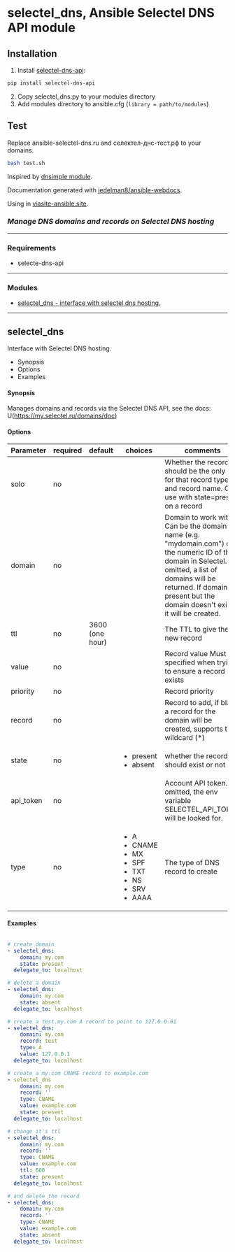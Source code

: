 # selectel_dns, Ansible Selectel DNS API module

## Installation
1. Install [selectel-dns-api](https://github.com/viasite/selectel-dns-api):
``` bash
pip install selectel-dns-api
```
2. Copy selectel_dns.py to your modules directory
3. Add modules directory to ansible.cfg (`library = path/to/modules`)

## Test
Replace ansible-selectel-dns.ru and селектел-днс-тест.рф to your domains.

``` bash
bash test.sh
```

Inspired by [dnsimple module](http://docs.ansible.com/ansible/latest/dnsimple_module.html).

Documentation generated with [jedelman8/ansible-webdocs](https://github.com/jedelman8/ansible-webdocs).

Using in [viasite-ansible.site](https://github.com/viasite-ansible/ansible-role-site).


### *Manage DNS domains and records on Selectel DNS hosting*

---
### Requirements
* selecte-dns-api

---
### Modules

  * [selectel_dns - interface with selectel dns hosting.](#selectel_dns)

---

## selectel_dns
Interface with Selectel DNS hosting.

  * Synopsis
  * Options
  * Examples

#### Synopsis
 Manages domains and records via the Selectel DNS API, see the docs: U(https://my.selectel.ru/domains/doc)

#### Options

| Parameter     | required    | default  | choices    | comments |
| ------------- |-------------| ---------|----------- |--------- |
| solo  |   no  |  | |  Whether the record should be the only one for that record type and record name. Only use with state=present on a record  |
| domain  |   no  |  | |  Domain to work with. Can be the domain name (e.g. "mydomain.com") or the numeric ID of the domain in Selectel. If omitted, a list of domains will be returned.  If domain is present but the domain doesn't exist, it will be created.  |
| ttl  |   no  |  3600 (one hour)  | |  The TTL to give the new record  |
| value  |   no  |  | |  Record value  Must be specified when trying to ensure a record exists  |
| priority  |   no  |  | |  Record priority  |
| record  |   no  |  | |  Record to add, if blank a record for the domain will be created, supports the wildcard (*)  |
| state  |   no  |  | <ul> <li>present</li>  <li>absent</li> </ul> |  whether the record should exist or not  |
| api_token  |   no  |  | |  Account API token. If omitted, the env variable SELECTEL_API_TOKEN will be looked for.  |
| type  |   no  |  | <ul> <li>A</li>  <li>CNAME</li>  <li>MX</li>  <li>SPF</li>  <li>TXT</li>  <li>NS</li>  <li>SRV</li>  <li>AAAA</li> </ul> |  The type of DNS record to create  |


 
#### Examples

``` yaml

# create domain
- selectel_dns:
    domain: my.com
    state: present
  delegate_to: localhost

# delete a domain
- selectel_dns:
    domain: my.com
    state: absent
  delegate_to: localhost

# create a test.my.com A record to point to 127.0.0.01
- selectel_dns:
    domain: my.com
    record: test
    type: A
    value: 127.0.0.1
  delegate_to: localhost

# create a my.com CNAME record to example.com
- selectel_dns
    domain: my.com
    record: ''
    type: CNAME
    value: example.com
    state: present
  delegate_to: localhost

# change it's ttl
- selectel_dns:
    domain: my.com
    record: ''
    type: CNAME
    value: example.com
    ttl: 600
    state: present
  delegate_to: localhost

# and delete the record
- selectel_dns:
    domain: my.com
    record: ''
    type: CNAME
    value: example.com
    state: absent
  delegate_to: localhost

```
